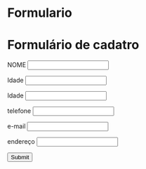 # Formulario
<!DOCTYPE html>


<html>
<head>
  <link rel="stylesheet" href="style.css">
  

<meta charset="utf-8">
<meta name="viewport" content="width=device-width, initial-scale=1">
<title></title>
</head>
<body>
<h1>Formulário de cadatro</h1>

<main>
<form>

<label>NOME</label>
<input type="text" id="NOME">


<label>Idade</label>
<input type="text" id="Idade">

<label>Idade</label>
<input type="text" id="Idade">

<label>telefone</label>
<input type="text" id="telefone">

<label>e-mail</label>
<input type="text" id="e-mail">

<label>endereço</label>
<input type="text" id="endereço">

<input type="submit">

</form>
</main>

</body>
</html>

